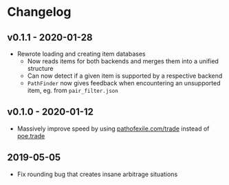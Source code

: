 # Changelog

## v0.1.1 - 2020-01-28
- Rewrote loading and creating item databases
  - Now reads items for both backends and merges them into a unified structure
  - Can now detect if a given item is supported by a respective backend
  - `PathFinder` now gives feedback when encountering an unsupported item, eg. from `pair_filter.json`

## v0.1.0 - 2020-01-12
- Massively improve speed by using [pathofexile.com/trade](https://pathofexile.com/trade) instead of [poe.trade](http://poe.trade)

## 2019-05-05
* Fix rounding bug that creates insane arbitrage situations
